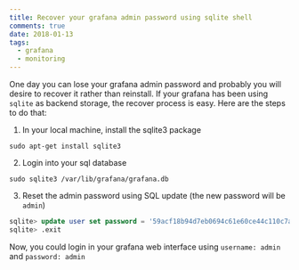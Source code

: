 ```yaml
---
title: Recover your grafana admin password using sqlite shell
comments: true
date: 2018-01-13
tags:
  - grafana
  - monitoring
---
```


One day you can lose your grafana admin password and probably you will desire to recover it rather than reinstall. If your grafana has been using `sqlite` as backend storage, the recover process is easy. Here are the steps to do that:

1. In your local machine, install the sqlite3 package

```shell
sudo apt-get install sqlite3
```
 
2. Login into your sql database

```shell
sudo sqlite3 /var/lib/grafana/grafana.db
```
 
3. Reset the admin password using SQL update (the new password will be `admin`)

```sql
sqlite> update user set password = '59acf18b94d7eb0694c61e60ce44c110c7a683ac6a8f09580d626f90f4a242000746579358d77dd9e570e83fa24faa88a8a6', salt = 'F3FAxVm33R' where login = 'admin';
sqlite> .exit
```

Now, you could login in your grafana web interface using `username: admin` and `password: admin`
 

